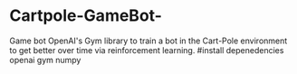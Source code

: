 # Cartpole-GameBot-
Game bot OpenAI's Gym library to train a bot in the Cart-Pole environment to get better over time via reinforcement learning.  #install depenedencies openai gym numpy

